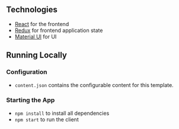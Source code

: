 ## Technologies

- [React](https://reactjs.org/docs/create-a-new-react-app.html) for the frontend
- [Redux](https://react-redux.js.org/) for frontend application state
- [Material UI](https://material-ui.com/) for UI

## Running Locally

### Configuration

- `content.json` contains the configurable content for this template.

### Starting the App

- `npm install` to install all dependencies
- `npm start` to run the client
